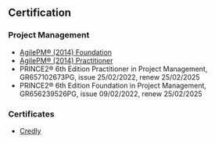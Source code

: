 ## Certification

### Project Management

- [AgilePM® (2014) Foundation](https://www.credly.com/badges/df017920-3088-47e6-bc6c-57fe165d59f2)
- [AgilePM® (2014) Practitioner](https://www.credly.com/badges/03dd85f3-a25e-4903-b64c-9b6b30f3e26a)
- PRINCE2® 6th Edition Practitioner in Project Management, GR657102673PG, issue 25/02/2022, renew 25/02/2025
- PRINCE2® 6th Edition Foundation in Project Management, GR656239526PG, issue 09/02/2022, renew 25/02/2025

### Certificates

- [Credly](https://www.credly.com/users/gawron)